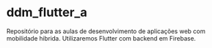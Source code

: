 # ddm_flutter_a
Repositório para as aulas de desenvolvimento de aplicações web com mobilidade hibrida. Utilizaremos Flutter com backend em Firebase.
